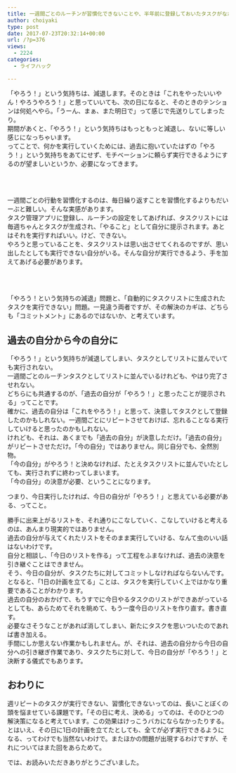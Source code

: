 ```yaml
---
title: 一週間ごとのルーチンが習慣化できないことや、半年前に登録しておいたタスクがなかなか実行できないのは、「引き継ぎ」がうまくいってないから～タスク管理あれこれ3～
author: choiyaki
type: post
date: 2017-07-23T20:32:14+00:00
url: /?p=376
views:
  - 2224
categories:
  - ライフハック

---
```

「やろう！」という気持ちは、減退します。そのときは「これをやったいいやん！やろうやろう！」と思っていいても、次の日になると、そのときのテンションは何処へやら。「うーん、まぁ、また明日で」って感じで先送りしてしまったり。  
期間があくと、「やろう！」という気持ちはもっともっと減退し、ないに等しい感じになっちゃいます。  
ってことで、何かを実行していくためには、過去に抱いていたはずの「やろう！」という気持ちをあてにせず、モチベーションに頼らず実行できるようにするのが望ましいというか、必要になってきます。

### 　

一週間ごとの行動を習慣化するのは、毎日繰り返すことを習慣化するよりもだいーぶと難しい。そんな実感があります。  
タスク管理アプリに登録し、ルーチンの設定をしてあげれば、タスクリストには毎週ちゃんとタスクが生成され、「やること」として自分に提示されます。あとはそれを実行すればいい。けど、できない。  
やろうと思っていることを、タスクリストは思い出させてくれるのですが、思い出したとしても実行できない自分がいる。そんな自分が実行できるよう、手を加えてあげる必要があります。

### 　

「やろう！という気持ちの減退」問題と、「自動的にタスクリストに生成されたタスクを実行できない」問題。一見違う両者ですが、その解決のカギは、どちらも「コミットメント」にあるのではないか、と考えています。

## 過去の自分から今の自分に

「やろう！」という気持ちが減退してしまい、タスクとしてリストに並んでいても実行されない。  
一週間ごとのルーチンタスクとしてリストに並んでいるけれども、やはり完了させれない。  
どちらにも共通するのが、「過去の自分が「やろう！」と思ったことが提示される」ってことです。  
確かに、過去の自分は「これをやろう！」と思って、決意してタスクとして登録したのかもしれない。一週間ごとにリピートさせておけば、忘れることなる実行していけると思ったのかもしれない。  
けれども、それは、あくまでも「過去の自分」が決意しただけ。「過去の自分」がリピートさせただけ。「今の自分」ではありません。同じ自分でも、全然別物。  
「今の自分」がやろう！と決めなければ、たとえタスクリストに並んでいたとしても、実行されずに終わってしまいます。  
「今の自分」の決意が必要、ということになります。

つまり、今日実行したければ、今日の自分が「やろう！」と思えている必要がある、ってこと。

勝手に出来上がるリストを、それ通りにこなしていく、こなしていけると考えるのは、あんまり現実的ではありません。  
過去の自分が与えてくれたリストをそのまま実行していける、なんて虫のいい話はないわけです。  
自分と相談し、「今日のリストを作る」って工程をふまなければ、過去の決意を引き継ぐことはできません。  
そう、今日の自分が、タスクたちに対してコミットしなければならないんです。  
となると、「1日の計画を立てる」ことは、タスクを実行していく上ではかなり重要であることがわかります。  
過去の自分のおかげで、もうすでに今日やるタスクのリストができあがっているとしても、あらためてそれを眺めて、もう一度今日のリストを作り直す。書き直す。  
必要なさそうなことがあれば消してしまい、新たにタスクを思いついたのであれば書き加える。  
手間にしか思えない作業かもしれません。が、それは、過去の自分から今日の自分への引き継ぎ作業であり、タスクたちに対して、今日の自分が「やろう！」と決断する儀式でもあります。

## おわりに

週リピートのタスクが実行できない、習慣化できないってのは、長いことぼくの頭を悩ませている課題です。「その日に考え、決める」ってのは、そのひとつの解決策になると考えています。この効果はけっこうバカにならなかったりする。  
とはいえ、その日に1日の計画を立てたとしても、全てが必ず実行できるようになる、ってわけでも当然ないわけで。またほかの問題が出現するわけですが、それについてはまた回をあらためて。

では、お読みいただきありがとうございました。